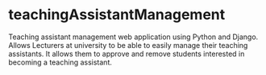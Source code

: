 # teachingAssistantManagement
Teaching assistant management web application using Python and Django. Allows Lecturers at university to be able to easily manage their teaching assistants. It allows them to approve and remove students interested in becoming a teaching assistant.
